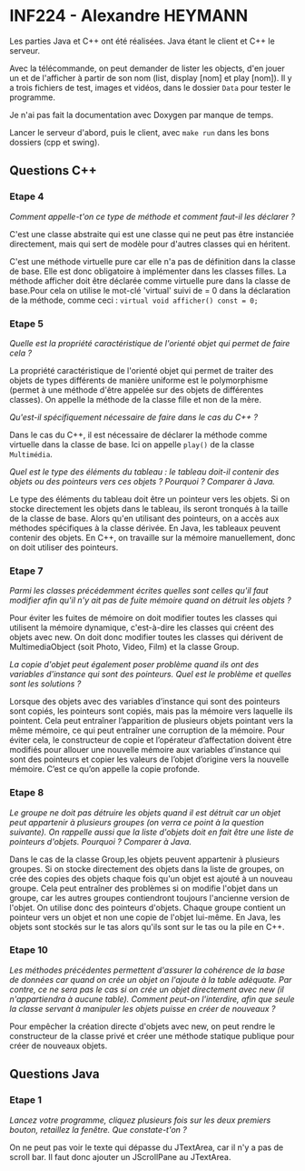 # INF224 - Alexandre HEYMANN 

Les parties Java et C++ ont été réalisées. Java étant le client et C++ le serveur. 

Avec la télécommande, on peut demander de lister les objects, d'en jouer un et de l'afficher à partir de son nom (list, display [nom] et play [nom]). Il y a trois fichiers de test, images et vidéos, dans le dossier `Data` pour tester le programme.

Je n'ai pas fait la documentation avec Doxygen par manque de temps.

Lancer le serveur d'abord, puis le client, avec ``make run`` dans les bons dossiers (cpp et swing).

## Questions C++
### Etape 4
*Comment appelle-t'on ce type de méthode et comment faut-il les déclarer ?*

C'est une classe abstraite qui est une classe qui ne peut pas être instanciée directement, mais qui sert de modèle pour d'autres classes qui en héritent.

C'est une méthode virtuelle pure car elle n'a pas de définition dans la classe de base. Elle est donc obligatoire à implémenter dans les classes filles.
La méthode afficher doit être déclarée comme virtuelle pure dans la classe de base.Pour cela on utilise le mot-clé 'virtual' suivi de = 0 dans la déclaration de la méthode, comme ceci :
`virtual void afficher() const = 0;`

### Etape 5
*Quelle est la propriété caractéristique de l'orienté objet qui permet de faire cela ?*

La propriété caractéristique de l'orienté objet qui permet de traiter des objets de types différents de manière uniforme est le polymorphisme (permet à une méthode d'être appelée sur des objets de différentes classes). On appelle la méthode de la classe fille et non de la mère.

*Qu'est-il spécifiquement nécessaire de faire dans le cas du C++ ?*

Dans le cas du C++, il est nécessaire de déclarer la méthode comme virtuelle dans la classe de base. Ici on appelle `play()` de la classe `Multimédia`. 

*Quel est le type des éléments du tableau : le tableau doit-il contenir des objets ou des pointeurs vers ces objets ? Pourquoi ? Comparer à Java.*

Le type des éléments du tableau doit être un pointeur vers les objets. Si on stocke directement les objets dans le tableau, ils seront tronqués à la taille de la classe de base. Alors qu'en utilisant des pointeurs, on a accès aux méthodes spécifiques à la classe dérivée. En Java, les tableaux peuvent contenir des objets. En C++, on travaille sur la mémoire manuellement, donc on doit utiliser des pointeurs.

### Etape 7 
*Parmi les classes précédemment écrites quelles sont celles qu'il faut modifier afin qu'il n'y ait pas de fuite mémoire quand on détruit les objets ?*

Pour éviter les fuites de mémoire on doit modifier toutes les classes qui utilisent la mémoire dynamique, c'est-à-dire les classes qui créent des objets avec new. On doit donc modifier toutes les classes qui dérivent de MultimediaObject (soit Photo, Video, Film) et la classe Group.

*La copie d'objet peut également poser problème quand ils ont des variables d'instance qui sont des pointeurs. Quel est le problème et quelles sont les solutions ?*

Lorsque des objets avec des variables d’instance qui sont des pointeurs sont copiés, les pointeurs sont copiés, mais pas la mémoire vers laquelle ils pointent. Cela peut entraîner l’apparition de plusieurs objets pointant vers la même mémoire, ce qui peut entraîner une corruption de la mémoire. Pour éviter cela, le constructeur de copie et l’opérateur d’affectation doivent être modifiés pour allouer une nouvelle mémoire aux variables d’instance qui sont des pointeurs et copier les valeurs de l’objet d’origine vers la nouvelle mémoire. C’est ce qu’on appelle la copie profonde.

### Etape 8 
*Le groupe ne doit pas détruire les objets quand il est détruit car un objet peut appartenir à plusieurs groupes (on verra ce point à la question suivante). On rappelle aussi que la liste d'objets doit en fait être une liste de pointeurs d'objets. Pourquoi ? Comparer à Java.*

Dans le cas de la classe Group,les objets peuvent appartenir à plusieurs groupes. Si on stocke directement des objets dans la liste de groupes, on crée des copies des objets chaque fois qu'un objet est ajouté à un nouveau groupe. Cela peut entraîner des problèmes si on modifie l'objet dans un groupe, car les autres groupes contiendront toujours l'ancienne version de l'objet. On utilise donc des pointeurs d'objets. Chaque groupe contient un pointeur vers un objet et non une copie de l'objet lui-même.
En Java, les objets sont stockés sur le tas alors qu'ils sont sur le tas ou la pile en C++.

### Etape 10
*Les méthodes précédentes permettent d'assurer la cohérence de la base de données car quand on crée un objet on l'ajoute à la table adéquate. Par contre, ce ne sera pas le cas si on crée un objet directement avec new (il n'appartiendra à aucune table). Comment peut-on l'interdire, afin que seule la classe servant à manipuler les objets puisse en créer de nouveaux ?*

Pour empêcher la création directe d'objets avec new, on peut rendre le constructeur de la classe privé et créer une méthode statique publique pour créer de nouveaux objets.


## Questions Java
### Etape 1
*Lancez votre programme, cliquez plusieurs fois sur les deux premiers bouton, retaillez la fenêtre. Que constate-t'on ?*

On ne peut pas voir le texte qui dépasse du JTextArea, car il n'y a pas de scroll bar. Il faut donc ajouter un JScrollPane au JTextArea.